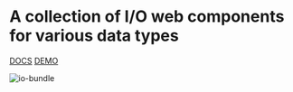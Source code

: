 A collection of I/O web components for various data types
=========================================================

[DOCS](http://akirodic.com/components/io-bundle)
[DEMO](http://akirodic.com/components/io-bundle/demo.html)

![io-bundle](http://akirodic.com/components/io-bundle/preview.png "io-bundle")